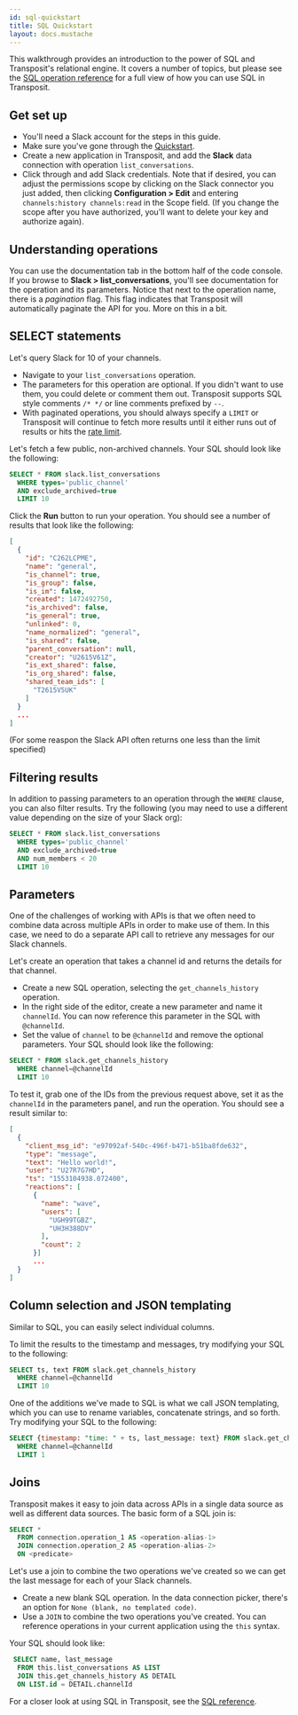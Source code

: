 ```yaml
---
id: sql-quickstart
title: SQL Quickstart
layout: docs.mustache
---
```


This walkthrough provides an introduction to the power of SQL and Transposit's relational engine. It covers a number of topics, but please see the [SQL operation reference](../references/sql-operations.md) for a full view of how you can use SQL in Transposit.

## Get set up

* You'll need a Slack account for the steps in this guide.
* Make sure you've gone through the [Quickstart](quickstart.md).
* Create a new application in Transposit, and add the **Slack** data connection with operation `list_conversations`.
* Click through and add Slack credentials. Note that if desired, you can adjust the permissions scope by clicking on the Slack connector you just added, then clicking **Configuration > Edit** and entering `channels:history channels:read` in the Scope field. (If you change the scope after you have authorized, you'll want to delete your key and authorize again).

## Understanding operations

You can use the documentation tab in the bottom half of the code console. If you browse to **Slack > list_conversations**, you'll see documentation for the operation and its parameters. Notice that next to the operation name, there is a _pagination_ flag. This flag indicates that Transposit will automatically paginate the API for you. More on this in a bit.

## SELECT statements

Let's query Slack for 10 of your channels.

* Navigate to your `list_conversations` operation.
* The parameters for this operation are optional. If you didn't want to use them, you could delete or comment them out. Transposit supports SQL style comments `/* */` or line comments prefixed by `--`.
* With paginated operations, you should always specify a `LIMIT` or Transposit will continue to fetch more results until it either runs out of results or hits the [rate limit](../references/faq.md).

Let's fetch a few public, non-archived channels. Your SQL should look like the following:

```sql
SELECT * FROM slack.list_conversations
  WHERE types='public_channel'
  AND exclude_archived=true
  LIMIT 10
```

Click the **Run** button to run your operation. You should see a number of results that look like the following:

```json
[
  {
    "id": "C262LCPME",
    "name": "general",
    "is_channel": true,
    "is_group": false,
    "is_im": false,
    "created": 1472492750,
    "is_archived": false,
    "is_general": true,
    "unlinked": 0,
    "name_normalized": "general",
    "is_shared": false,
    "parent_conversation": null,
    "creator": "U2615V61Z",
    "is_ext_shared": false,
    "is_org_shared": false,
    "shared_team_ids": [
      "T2615V5UK"
    ]
  }
  ...
]
```
(For some reaspon the Slack API often returns one less than the limit specified)

## Filtering results

In addition to passing parameters to an operation through the `WHERE` clause, you can also filter results. Try the following (you may need to use a different value depending on the size of your Slack org):

```sql
SELECT * FROM slack.list_conversations
  WHERE types='public_channel'
  AND exclude_archived=true
  AND num_members < 20
  LIMIT 10
```

## Parameters

One of the challenges of working with APIs is that we often need to combine data across multiple APIs in order to make use of them. In this case, we need to do a separate API call to retrieve any messages for our Slack channels.

Let's create an operation that takes a channel id and returns the details for that channel.

* Create a new SQL operation, selecting the `get_channels_history` operation.
* In the right side of the editor, create a new parameter and name it `channelId`. You can now reference this parameter in the SQL with `@channelId`.
* Set the value of `channel` to be `@channelId` and remove the optional parameters. Your SQL should look like the following:

```sql
SELECT * FROM slack.get_channels_history
  WHERE channel=@channelId
  LIMIT 10
```

To test it, grab one of the IDs from the previous request above, set it as the `channelId` in the parameters panel, and run the operation. You should see a result similar to:

```json
[
  {
    "client_msg_id": "e97092af-540c-496f-b471-b51ba8fde632",
    "type": "message",
    "text": "Hello world!",
    "user": "U27R7G7HD",
    "ts": "1553104938.072400",
    "reactions": [
      {
        "name": "wave",
        "users": [
          "UGH99TGBZ",
          "UH3H388DV"
        ],
        "count": 2
      }]
      ...
  }
]
```

## Column selection and JSON templating

Similar to SQL, you can easily select individual columns.

To limit the results to the timestamp and messages, try modifying your SQL to the following:

```sql
SELECT ts, text FROM slack.get_channels_history
  WHERE channel=@channelId
  LIMIT 10
```

One of the additions we've made to SQL is what we call JSON templating, which you can use to rename variables, concatenate strings, and so forth. Try modifying your SQL to the following:

```sql
SELECT {timestamp: "time: " + ts, last_message: text} FROM slack.get_channels_history
  WHERE channel=@channelId
  LIMIT 1
```

## Joins

Transposit makes it easy to join data across APIs in a single data source as well as different data sources. The basic form of a SQL join is:

```sql
SELECT *
  FROM connection.operation_1 AS <operation-alias-1>
  JOIN connection.operation_2 AS <operation-alias-2>
  ON <predicate>
```

Let's use a join to combine the two operations we've created so we can get the last message for each of your Slack channels.
* Create a new blank SQL operation. In the data connection picker, there's an option for `None (blank, no templated code)`.
* Use a `JOIN` to combine the two operations you've created. You can reference operations in your current application using the `this` syntax.

Your SQL should look like:

```sql
 SELECT name, last_message
  FROM this.list_conversations AS LIST
  JOIN this.get_channels_history AS DETAIL
  ON LIST.id = DETAIL.channelId
```

For a closer look at using SQL in Transposit, see the [SQL reference](../references/sql-operations.md). 
